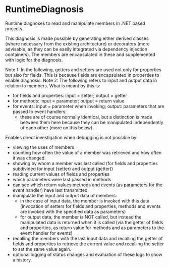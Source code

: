 # RuntimeDiagnosis
Runtime diagnoses to read and manipulate members in .NET based projects.

This diagnosis is made possible by generating either derived classes (where necessary from the existing architecture) or decorators (more advisable, as they can be easily integrated via dependency injection containers). The members are encapsulated in these and supplemented with logic for the diagnosis.

Note 1: In the following, getters and setters are used not only for properties but also for fields. This is because fields are encapsulated in properties to enable diagnosis.
Note 2: The following refers to input and output data in relation to members. What is meant by this is:
- for fields and properties: input = setter; output = getter
- for methods: input = parameter; output = return value
- for events: input = parameter when invoking; output: parameters that are passed to event handlers.
  - these are of course normally identical, but a distinction is made between them here because they can be manipulated independently of each other (more on this below).

Enables direct investigation when debugging is not possible by:
- viewing the uses of members
- counting how often the value of a member was retrieved and how often it was changed.
- showing by whom a member was last called (for fields and properties subdivided for input (setter) and output (getter))
- reading current values of fields and properties
- which parameters were last passed in methods
- can see which return values methods and events (as parameters for the event handler) have last transmitted
- manipulate the input and output data of members:
  - in the case of input data, the member is invoked with this data (invocation of setters for fields and properties, methods and events are invoked with the specified data as parameters)
  - for output data, the member is NOT called, but instead the manipulated data is returned when it is called (via the getter of fields and properties, as return value for methods and as parameters to the event handler for events)
- recalling the members with the last input data and recalling the getter of fields and properties to retrieve the current value and recalling the setter to set the same value again.
- optional logging of status changes and evaluation of these logs to show a history.
